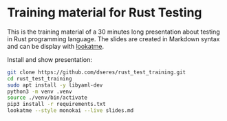 # Training material for Rust Testing

This is the training material of a 30 minutes long presentation about testing in Rust programming language. The slides are created in Markdown syntax and can be display with [lookatme](https://lookatme.readthedocs.io/en/latest/index.html).

Install and show presentation:
```bash
git clone https://github.com/dseres/rust_test_training.git
cd rust_test_training
sudo apt install -y libyaml-dev 
python3 -m venv .venv
source ./venv/bin/activate
pip3 install -r requirements.txt
lookatme --style monokai --live slides.md
```